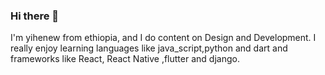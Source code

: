 ### Hi there 👋
I'm yihenew from ethiopia, and I do content on Design and Development. I really enjoy learning languages like java_script,python and dart and frameworks like React, React Native ,flutter and django.
